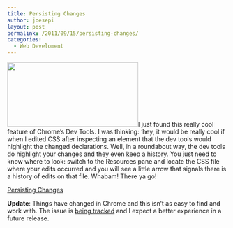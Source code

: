 ```yaml
---
title: Persisting Changes
author: joesepi
layout: post
permalink: /2011/09/15/persisting-changes/
categories:
  - Web Develoment
---
```

[<img src="http://www.joesepi.com/wp-content/uploads/2011/09/ruleDiff1-300x147.png" alt="" title="ruleDiff" width="300" height="147" class="alignright size-medium wp-image-121" />][1]I just found this really cool feature of Chrome&#8217;s Dev Tools. I was thinking: &#8216;hey, it would be really cool if when I edited CSS after inspecting an element that the dev tools would highlight the changed declarations. Well, in a roundabout way, the dev tools do highlight your changes and they even keep a history. You just need to know where to look: switch to the Resources pane and locate the CSS file where your edits occurred and you will see a little arrow that signals there is a history of edits on that file. Whabam! There ya go!

[Persisting Changes][2]

**Update**: Things have changed in Chrome and this isn&#8217;t as easy to find and work with. The issue is <a href="https://code.google.com/p/chromium/issues/detail?id=140553" target="_blank">being tracked</a> and I expect a better experience in a future release.

 [1]: http://www.joesepi.com/blog/wp-content/uploads/2011/09/ruleDiff1.png
 [2]: http://code.google.com/chrome/devtools/docs/elements-styles.html#persist
